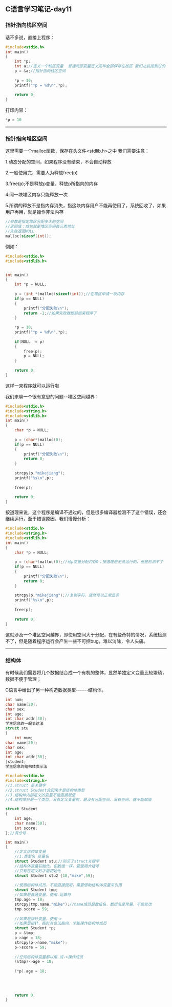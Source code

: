 ## C语言学习笔记-day11

### 指针指向栈区空间

话不多说，直接上程序：

```c
#include<stdio.h>
int main()
{
    int *p;
    int a;//定义一个栈区变量  普通局部变量定义完毕全部保存在栈区 我们之前提到过的
    p = &a;//指针指向栈区空间
    
    *p = 10;
    printf("*p = %d\n",*p);
    
    return 0;
}
```

打印内容：

```c
*p = 10
```

***

### 指针指向堆区空间

这里需要一个malloc函数，保存在头文件<stdlib.h>之中 我们需要注意：

1.动态分配的空间，如果程序没有结束，不会自动释放

2.一般使用完，需要人为释放free(p)

3.free(p);不是释放p变量，释放p所指向的内存

4.同一块堆区内存只能释放一次

5.所谓的释放不是指内存消失，指这块内存用户不能再使用了，系统回收了，如果用户再用，就是操作非法内存

```c
//参数是指定堆区分配多大的空间
//返回值：成功就是堆区空间首元素地址
//失败返回NULL
malloc(sizeof(int));
```

例如：



```c
#include<stdio.h>
#include<stdlib.h>


int main()
{
    int *p = NULL;
    
    p = (int *)malloc(sizeof(int));//在堆区申请一块内存
    if(p == NULL)
    {
        printf("分配失败\n");
        return -1;//如果失败就提前结束程序了
    }
    
    *p = 10;
    printf("*p = %d\n",*p);
    
    if(NULL != p)
    {
        free(p);
        p = NULL;
    }
    
    return 0;
}
```

这样一来程序就可以运行啦

我们来聊一个很有意思的问题--堆区空间越界：

```c
#include<stdio.h>
#include<string.h>
#include<stdlib.h>
int main()
{
    char *p = NULL;
    
    p = (char*)malloc(0);
    if(p == NULL)
    {
        printf("分配失败\n");
        return 0;
    }
    
    strcpy(p,"mikejiang");
    printf("%s\n",p);
    
    free(p);
    
    return 0;
}
```

按道理来说，这个程序是编译不通过的，但是很多编译器检测不了这个错误，还会继续运行，至于错误原因，我们慢慢分析：

```c
#include<stdio.h>
#include<string.h>
#include<stdlib.h>
int main()
{
    char *p = NULL;
    
    p = (char*)malloc(0);//给p变量分配内存0；按道理是无法运行的，但是检测不了
    if(p == NULL)
    {
        printf("分配失败\n");
        return 0;
    }
    
    strcpy(p,"mikejiang");//复制字符，居然可以正常显示
    printf("%s\n",p);
    
    free(p);
    
    return 0;
}
```

这就涉及一个堆区空间越界，即使用空间大于分配，在有些奇特的情况，系统检测不了，但是随着程序运行会产生一些不可控bug，难以消除，令人头痛。

***

### 结构体

有时候我们需要将几个数据结合成一个有机的整体，显然单独定义变量比较繁琐，数据不便于管理；

C语言中给出了另一种构造数据类型------结构体。

```c
int num;
char name[20];
char sex;
int age;
int char addr[30];
学生信息的一般表达法
struct stu
{
    int num;
char name[20];
char sex;
int age;
int char addr[30];
}student;
学生信息的结构体表示法
```



```c
#include<stdio.h>
#include<string.h>
//1.struct 是关键字
//2.struct Student合起来才是结构体类型
//3.结构体内部定义的变量不能直接赋值
//4.结构体只是一个类型，没有定义变量前，是没有分配空间，没有空间，就不能赋值

struct Student
{
	int age;
    char name[50];
    int score;
};//有分号

int main()
{
    //定义结构体变量
    //1.类型名 变量名
    struct Student stu;//别忘了struct关键字
    //结构体变量初始化，和数组一样，要使用大括号
    //只有在定义时才能初始化
    struct Student stu2 {18,"mike",59};
    
    //使用结构体成员，不能直接使用，需要借助结构体变量来引用
    struct Student tmp;
    //如果是普通变量，使用.运算符
    tmp.age = 18;
    strcpy(tmp.name,"mike");//name成员是数组名，数组名是常量，不能修改
    tmp.score = 59;
    
    //如果是指针变量，使用->
    //如果是指针，指针有合法指向，才能操作结构体成员
    struct Student *p;
    p = &tmp;
    p->age = 18;
    strcpy(p->name,"mike");
    p->score = 59;
    
    //任何结构体变量都以用.或->操作成员
    (&tmp)->age = 18;
    
    (*p).age = 18;
    
    
    
    
    return 0;
}
```















